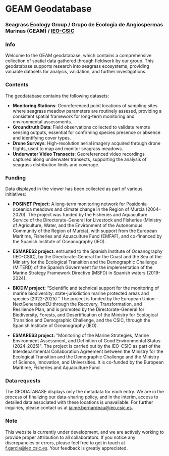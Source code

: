 # GEAM Geodatabase  
### Seagrass Ecology Group / Grupo de Ecología de Angiospermas Marinas (GEAM) / [IEO-CSIC](https://www.ieo.es/es/)

### Info
Welcome to the GEAM geodatabase, which contains a comprehensive collection of spatial data gathered through fieldwork by our group. This geodatabase supports research into seagrass ecosystems, providing valuable datasets for analysis, validation, and further investigations.

### Contents
The geodatabase contains the following datasets:

- **Monitoring Stations**: Georeferenced point locations of sampling sites where seagrass meadow parameters are routinely assesed, providing a consistent spatial framework for long-term monitoring and environmental assessments.
- **Groundtruth Data**: Field observations collected to validate remote sensing outputs, essential for confirming species presence or absence and identifying cover types.
- **Drone Surveys**: High-resolution aerial imagery acquired through drone flights, used to map and monitor seagrass meadows.
- **Underwater Video Transects**: Georeferenced video recordings captured along underwater transects, supporting the analysis of seagrass distribution limits and coverage.


### Funding
Data displayed in the viewer has been collected as part of various initiatives:

- **POSINET Project:** A long-term monitoring network for Posidonia oceanica meadows and climate change in the Region of Murcia (2004–2020). The project was funded by the Fisheries and Aquaculture Service of the Directorate-General for Livestock and Fisheries (Ministry of Agriculture, Water, and the Environment of the Autonomous Community of the Region of Murcia), with support from the European Maritime, Fisheries and Aquaculture Fund (EMFAF), and co-financed by the Spanish Institute of Oceanography (IEO).

- **ESMARES2 project:** entrusted to the Spanish Institute of Oceanography (IEO-CSIC), by the Directorate-General for the Coast and the Sea of the Ministry for the Ecological Transition and the Demographic Challenge (MITERD) of the Spanish Government for the implementation of the Marine Strategy Framework Directive (MSFD) in Spanish waters (2019-2024).

- **BIODIV project:** “Scientific and technical support for the monitoring of marine biodiversity: state-jurisdiction marine protected areas and species (2022-2025).” The project is funded by the European Union – NextGenerationEU through the Recovery, Transformation, and Resilience Plan, and is promoted by the Directorate-General for Biodiversity, Forests, and Desertification of the Ministry for Ecological Transition and Demographic Challenge, and the CSIC, through the Spanish Institute of Oceanography (IEO).

- **ESMARES3 project:** "Monitoring of the Marine Strategies, Marine Environment Assessment, and Definition of Good Environmental Status (2024-2025)". The project is carried out by the IEO-CSIC as part of the Interdepartmental Collaboration Agreement between the Ministry for the Ecological Transition and the Demographic Challenge and the Ministry of Science, Innovation, and Universities. It is co-funded by the European Maritime, Fisheries and Aquaculture Fund.


### Data requests
The GEODATABASE displays only the metadata for each entry.  We are in the process of finalizing our data-sharing policy, and in the interim, access to detailed data associated with these locations is unavailable. For further inquiries, please contact us at jaime.bernardeau@ieo.csic.es.

### Note
This website is currently under development, and we are actively working to provide proper attribution to all collaborators. If you notice any discrepancies or errors, please feel free to get in touch at f.garcia@ieo.csic.es. Your feedback is greatly appreciated.

  

